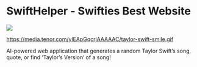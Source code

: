# SwiftHelper - Swifties Best Website

![](https://media.tenor.com/ylEApGqcrjAAAAAC/taylor-swift-smile.gif)

https://media.tenor.com/ylEApGqcrjAAAAAC/taylor-swift-smile.gif

AI-powered web application that generates a random Taylor Swift’s song, quote, or find ‘Taylor’s Version‘ of a song!
